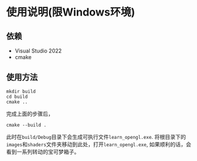 # 使用说明(限Windows环境)
## 依赖
+ Visual Studio 2022
+ cmake
## 使用方法
```terminal
mkdir build
cd build
cmake ..
```
完成上面的步骤后，
```terminal
cmake --build .
```
此时在`build/Debug`目录下会生成可执行文件`learn_opengl.exe`. 将根目录下的`images`和`shaders`文件夹移动到此处，打开`learn_opengl.exe`, 如果顺利的话，会看到一系列转动的宝可梦箱子。